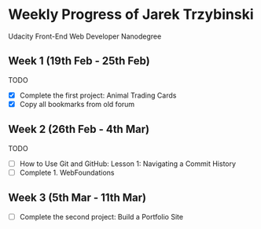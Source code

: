 # Weekly Progress of Jarek Trzybinski #
Udacity Front-End Web Developer Nanodegree

## Week 1 (19th Feb - 25th Feb) ##
TODO
- [x] Complete the first project: Animal Trading Cards
- [x] Copy all bookmarks from old forum

## Week 2 (26th Feb - 4th Mar) ##
TODO
- [ ] How to Use Git and GitHub: Lesson 1: Navigating a Commit History
- [ ] Complete 1. WebFoundations

## Week 3 (5th Mar - 11th Mar) ##
- [ ] Complete the second project: Build a Portfolio Site
